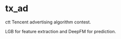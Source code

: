 # tx_ad
ctt
Tencent advertising algorithm contest.

LGB for feature extraction and DeepFM for prediction.
